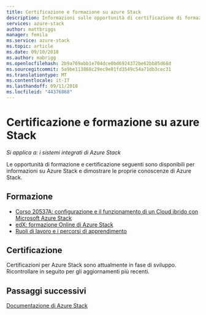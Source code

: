 ```yaml
---
title: Certificazione e formazione su azure Stack
description: Informazioni sulle opportunità di certificazione di formazione su Azure Stack
services: azure-stack
author: mattbriggs
manager: femila
ms.service: azure-stack
ms.topic: article
ms.date: 09/10/2018
ms.author: mabrigg
ms.openlocfilehash: 2b9a769abb1e704dce0bd6924372be62bb85d68d
ms.sourcegitcommit: 5a9be113868c29ec9e81fd3549c54a71db3cec31
ms.translationtype: MT
ms.contentlocale: it-IT
ms.lasthandoff: 09/11/2018
ms.locfileid: "44376868"
---
```

# <a name="azure-stack-training-and-certification"></a>Certificazione e formazione su azure Stack

*Si applica a: i sistemi integrati di Azure Stack*

Le opportunità di formazione e certificazione seguenti sono disponibili per informazioni su Azure Stack e dimostrare le proprie conoscenze di Azure Stack.

## <a name="training"></a>Formazione

- [Corso 20537A: configurazione e il funzionamento di un Cloud ibrido con Microsoft Azure Stack](https://www.microsoft.com/en-us/learning/course.aspx?cid=20537)
- [edX: formazione Online di Azure Stack](https://aka.ms/AzureStackMOOC)
- [Ruoli di lavoro e i percorsi di apprendimento](https://azure.microsoft.com/training/learning-paths/)

## <a name="certification"></a>Certificazione

Certificazioni per Azure Stack sono attualmente in fase di sviluppo. Ricontrollare in seguito per gli aggiornamenti più recenti.

## <a name="next-steps"></a>Passaggi successivi

[Documentazione di Azure Stack](https://docs.microsoft.com/azure/azure-stack/)
